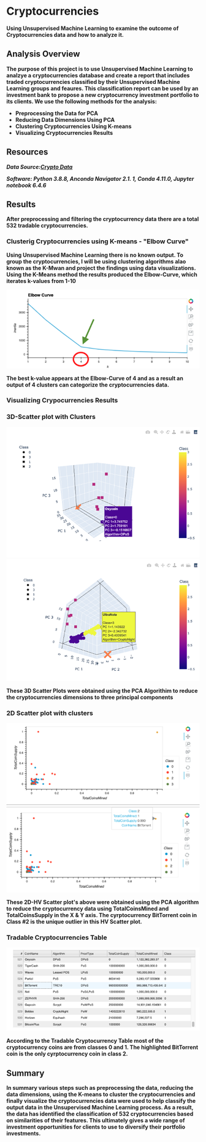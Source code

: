 # Cryptocurrencies
**Using Unsupervised Machine Learning to examine the outcome of Cryptocurrencies data and how to analyze it.** 

## Analysis Overview

**The purpose of this project is to use Unsupervised Machine Learning to analzye a cryptocurrencies database and create a report that includes traded cryptocurrencies classified by their Unsupervised Machine Learning groups and feaures. This classification report can be used by an investment bank to propose a new cryptocurrency investment portfolio to its clients. 
We use the following methods for the analysis:**

- **Preprocessing the Data for PCA**
- **Reducing Data Dimensions Using PCA**
- **Clustering Cryptocurrencies Using K-means**
- **Visualizing Cryptocurrencies Results**



## **Resources**
***Data Source:******[Crypto Data](https://min-api.cryptocompare.com/data/all/coinlist)***

***Software: Python 3.8.8, Anconda Navigator 2.1. 1, Conda 4.11.0, Jupyter notebook 6.4.6***


## **Results**

**After preprocessing and filtering the cryptocurrency data there are a total 532 tradable cryptocurrencies.**

### **Clusterig Cryptocurrencies using K-means - "Elbow Curve"**

**Using Unsupervised Machine Learning there is no known output. To group the cryptocurrencies, I will be using clustering algorithms alao known as the K-Mwan and project the findings using  data visualizations.** 
**Using the K-Means method the results produced the Elbow-Curve, which iterates k-values from 1-10**

<img src= "img/Elbow Curve.png" >

**The best k-value appears at the Elbow-Curve of 4 and as a result an output of 4 clusters can categorize the cryptocurrencies data.**

### **Visualizing Crypocurrencies Results**

### **3D-Scatter plot with Clusters**

<img src= "img/HV.Scatter & Clusters 1.png" >
<img src= "img/HV.Scatter & Clusters 3.png" >

**These 3D Scatter Plots were obtained using the PCA Algorithim to reduce the cryptocurrencies dimensions to three principal components** 

### **2D Scatter plot with clusters** 

<img src="img/HVplot Scatter .png" >
<img src="img/HV Scatter Plot 2.png" >

**These 2D-HV Scatter plot's above were obtained using the PCA algorithm to reduce the cryptocurrency data using TotalCoinsMined and TotalCoinsSupply in the X & Y axis. The cyrptocurrency BitTorrent coin in Class #2 is the unique outlier in this HV Scatter plot.** 

### **Tradable Cryptocurrencies Table**

<img src="img/Tradable Cryptocurrencies Table .png" >

**According to the Tradable Cryptocurrency Table most of the cryptocurrency coins are from classes 0 and 1. The highlighted BitTorrent coin is the only cyrptocurrency coin in class 2.**

## **Summary**

**In summary various steps such as preprocessing the data, reducing the data dimensions, using the K-means to cluster the cryptocurrencies and finally visualize the cryptocurrencies data were used to help classify the output data in the Unsupervised Machine Learning process.  As a result, the data has identified the classification of 532 cryptocurrencies based on similarities of their features. This ultimately gives a wide range of investment opportunities for clients to use to diversify their portfolio investments.**

